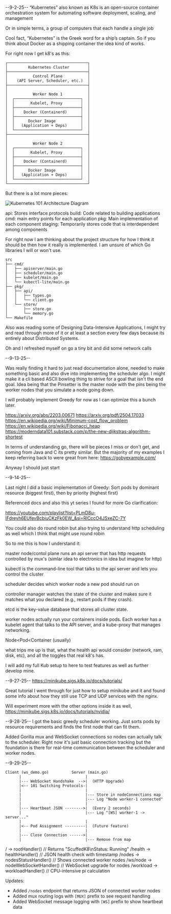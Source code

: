 --9-2-25--
“Kubernetes” also known as K8s is an open-source container orchestration system for automating software deployment, scaling, and management

Or in simple terms, a group of computers that each handle a single job

Cool fact, “Kubernetes” is the Greek word for a ship’s captain. So if you think about Docker as a shipping container the idea kind of works. 

For right now I get k8's as this:

```
┌───────────────────────────────────┐
│         Kubernetes Cluster        │
├───────────────────────────────────┤
│           Control Plane           │
│    (API Server, Scheduler, etc.)  │
├───────────────────────────────────┤
│                                   │
│           Worker Node 1           │
│  ┌─────────────────────────────┐  │
│  │       Kubelet, Proxy        │  │
│  ├─────────────────────────────┤  │
│  │    Docker (Containerd)      │  │
│  ├─────────────────────────────┤  │
│  │      Docker Image           │  │
│  │   (Application + Deps)      │  │
│  └─────────────────────────────┘  │
├───────────────────────────────────┤
│                                   │
│           Worker Node 2           │
│  ┌─────────────────────────────┐  │
│  │       Kubelet, Proxy        │  │
│  ├─────────────────────────────┤  │
│  │    Docker (Containerd)      │  │
│  ├─────────────────────────────┤  │
│  │      Docker Image           │  │
│  │   (Application + Deps)      │  │
│  └─────────────────────────────┘  │
└───────────────────────────────────┘
```



But there is a lot more pieces:

![Kubernetes 101 Architecture Diagram](https://www.aquasec.com/wp-content/uploads/2020/11/Kubernetes-101-Architecture-Diagram.jpg)

api: Stores interface protocols
build: Code related to building applications
cmd: main entry points for each application
pkg: Main implementation of each component
staging: Temporarily stores code that is interdependent among components

For right now I am thinking about the project structure for how I think it should be then how it really is implemented. I am unsure of which Go libraries I will or won't use.

```
src
├── cmd/
│   ├── apiserver/main.go
│   ├── scheduler/main.go
│   ├── kubelet/main.go
│   └── kubectl-lite/main.go
├── pkg/
│   ├── api/
│   │   ├── types.go
│   │   └── client.go
│   └── store/
│       ├── store.go
│       └── memory.go
└── Makefile
```

Also was reading some of Designing Data-Intensive Applications, I might try and read through more of it or at least a section every few days because its entirely about Distributed Systems.

Oh and I refreshed myself on go a tiny bit and did some network calls

--9-13-25--

Was really finding it hard to just read documentation alone, needed to make something basic and also dive into implementing the scheduler algo. I might make it a cli based ASCII bowling thing to strive for a goal that isn't the end goal. Idea being that the Pinsetter is the master node with the pins being the worker nodes that you simulate a node going down.

I will probably implement Greedy for now as I can optimize this a bunch later.

https://arxiv.org/abs/2203.00671
https://arxiv.org/pdf/2504.17033
https://en.wikipedia.org/wiki/Minimum-cost_flow_problem
https://en.wikipedia.org/wiki/Fibonacci_heap
https://moderndata101.substack.com/p/the-new-dijkstras-algorithm-shortest

In terms of understanding go, there will be pieces I miss or don't get, and coming from Java and C its pretty similar. But the majority of my examples I keep referring back to were great from here:
https://gobyexample.com/

Anyway I should just start

--9-14-25--

Last night I did a basic implementation of Greedy:
    Sort pods by dominant resource (biggest first), then by priority (highest first)

Referenced docs and also this yt series I found for more Go clarification:

https://youtube.com/playlist?list=PLmD8u-IFdreyh6EUfevBcbiuCKzFk0EW_&si=RlCccO4JSxeZC-7Y

You could also do round robin but also trying to understand http scheduling as well which I think that might use round robin

So to me this is how I understand it:

master node/contol plane runs an api server that has http requests controlled by mux's (simlar idea to electronics in idea but imagine for http)

kubectl is the command-line tool that talks to the api server and lets you control the cluster 

scheduler decides which worker node a new pod should run on

controller manager watches the state of the cluster and makes sure it matches what you declared (e.g., restart pods if they crash).

etcd is the key-value database that stores all cluster state.

worker nodes actually run your containers inside pods. Each worker has a kubelet agent that talks to the API server, and a kube-proxy that manages networking.

Node<Pod<Container (usually)

what trips me up is that, what the health api would consider (network, ram, disk, etc), and all the toggles that real k8's has.

I will add my full Kub setup to here to test features as well as further develop mine.

--9-27-25--
https://minikube.sigs.k8s.io/docs/tutorials/

Great tutorial I went through for just how to setup minikube and it and found some info about how they still use TCP and UDP services with the nginx.

Will experiment more with the other options inside it as well, https://minikube.sigs.k8s.io/docs/tutorials/nvidia/


--9-28-25--
I got the basic greedy scheduler working. Just sorts pods by resource requirements and finds the first node that can fit them. 

Added Gorilla mux and WebSocket connections so nodes can actually talk to the scheduler. Right now it's just basic connection tracking but the foundation is there for real-time communication between the scheduler and worker nodes.

--9-29-25--

```
Client (ws_demo.go)          Server (main.go)
      |                            |
      |--- WebSocket Handshake  -->|  (HTTP Upgrade)
      |<-- 101 Switching Protocols-|
      |                            |
      |                            |--- Store in nodeConnections map
      |                            |--- Log "Node worker-1 connected"
      |                            |
      |--- Heartbeat JSON -------->|  (Every 2 seconds)
      |                            |--- Log "[WS] worker-1 -> server..."
      |                            |
      |<-- Pod Assignment ---------|  (Future feature)
      |                            |
      |--- Close Connection ------>|
      |                            |--- Remove from map
```

/                → rootHandler()          // Returns "ScuffedK8\nStatus: Running"
/health          → healthHandler()        // JSON health check with timestamp
/nodes           → nodesStatusHandler()   // Shows connected worker nodes
/ws/node         → nodeWebSocketHandler() // WebSocket upgrade for nodes
/workload        → workloadHandler()       // CPU-intensive pi calculation

Updates:
- Added `/nodes` endpoint that returns JSON of connected worker nodes
- Added mux routing logs with `[MUX]` prefix to see request handling
- Added WebSocket message logging with `[WS]` prefix to show heartbeat data
